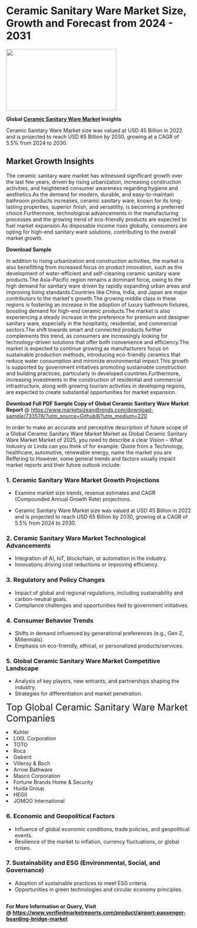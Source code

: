 <H1>Ceramic Sanitary Ware Market Size, Growth and Forecast from 2024 - 2031</H1><img class="aligncenter size-medium wp-image-584254" src="https://thirdeyenews.in/wp-content/uploads/2024/09/Global-Market-Research-300x168.jpeg" alt="" width="300" height="168" /><p><strong>Global&nbsp;<a href="https://www.marketsizeandtrends.com/download-sample/733578/?utm_source=Github8j?utm_medium=220">Ceramic Sanitary Ware Market</a> Insights</strong></p><p>Ceramic Sanitary Ware Market size was valued at USD 45 Billion in 2022 and is projected to reach USD 65 Billion by 2030, growing at a CAGR of 5.5% from 2024 to 2030.</p><p><h2>Market Growth Insights</h2> <p>The ceramic sanitary ware market has witnessed significant growth over the last few years, driven by rising urbanization, increasing construction activities, and heightened consumer awareness regarding hygiene and aesthetics.As the demand for modern, durable, and easy-to-maintain bathroom products increases, ceramic sanitary ware, known for its long-lasting properties, superior finish, and versatility, is becoming a preferred choice.Furthermore, technological advancements in the manufacturing processes and the growing trend of eco-friendly products are expected to fuel market expansion.As disposable income rises globally, consumers are opting for high-end sanitary ware solutions, contributing to the overall market growth.</p> <p><strong>Download Sample</strong></p> <p>In addition to rising urbanization and construction activities, the market is also benefitting from increased focus on product innovation, such as the development of water-efficient and self-cleaning ceramic sanitary ware products.The Asia-Pacific region remains a dominant force, owing to the high demand for sanitary ware driven by rapidly expanding urban areas and improving living standards.Countries like China, India, and Japan are major contributors to the market's growth.The growing middle class in these regions is fostering an increase in the adoption of luxury bathroom fixtures, boosting demand for high-end ceramic products.The market is also experiencing a steady increase in the preference for premium and designer sanitary ware, especially in the hospitality, residential, and commercial sectors.The shift towards smart and connected products further complements this trend, as consumers are increasingly looking for technology-driven solutions that offer both convenience and efficiency.The market is expected to continue growing as manufacturers focus on sustainable production methods, introducing eco-friendly ceramics that reduce water consumption and minimize environmental impact.This growth is supported by government initiatives promoting sustainable construction and building practices, particularly in developed countries.Furthermore, increasing investments in the construction of residential and commercial infrastructure, along with growing tourism activities in developing regions, are expected to create substantial opportunities for market expansion.<p><span class=""><strong>Download Full PDF Sample Copy of Global Ceramic Sanitary Ware Market Report</strong> @ <a href="https://www.marketsizeandtrends.com/download-sample/733578/?utm_source=Github8j?utm_medium=220" target="_blank">https://www.marketsizeandtrends.com/download-sample/733578/?utm_source=Github8j?utm_medium=220</a></span></p><p>In order to make an accurate and perceptive description of future scope of a Global&nbsp;Ceramic Sanitary Ware Market Market as Global&nbsp;Ceramic Sanitary Ware Market Market of 2025, you need to describe a clear Vision &ndash; What Industry or Linda can you think of for example: Quote from a Technology, healthcare, automotive, renewable energy, name the market you are Reffering to.However, some general trends and factors usually impact market reports and their future outlook include:</p><h3>1.&nbsp;<strong>Ceramic Sanitary Ware Market Growth Projections</strong></h3><ul><li>Examine market size trends, revenue estimates and CAGR (Compounded Annual Growth Rate) projections.</li><li><p>Ceramic Sanitary Ware Market size was valued at USD 45 Billion in 2022 and is projected to reach USD 65 Billion by 2030, growing at a CAGR of 5.5% from 2024 to 2030.</p></li></ul><h3>2.&nbsp;<strong>Ceramic Sanitary Ware Market Technological Advancements</strong></h3><ul><li>Integration of AI, IoT, blockchain, or automation in the industry.</li><li>Innovations driving cost reductions or improving efficiency.</li></ul><h3>3.&nbsp;<strong>Regulatory and Policy Changes</strong></h3><ul><li>Impact of global and regional regulations, including sustainability and carbon-neutral goals.</li><li>Compliance challenges and opportunities tied to government initiatives.</li></ul><h3>4.&nbsp;<strong>Consumer Behavior Trends</strong></h3><ul><li>Shifts in demand influenced by generational preferences (e.g., Gen Z, Millennials).</li><li>Emphasis on eco-friendly, ethical, or personalized products/services.</li></ul><h3>5.&nbsp;<strong>Global Ceramic Sanitary Ware Market Competitive Landscape</strong></h3><ul><li>Analysis of key players, new entrants, and partnerships shaping the industry.</li><li>Strategies for differentiation and market penetration.</li></ul><p data-pm-slice="1 1 []"><span style="color: inherit; font-family: inherit; font-size: 25px;">Top Global Ceramic Sanitary Ware Market Companies</span></p><div class="" data-test-id=""><p><li>Kohler</li><li> LIXIL Corporation</li><li> TOTO</li><li> Roca</li><li> Geberit</li><li> Villeroy & Boch</li><li> Arrow Bathware</li><li> Masco Corporation</li><li> Fortune Brands Home & Security</li><li> Huida Group</li><li> HEGII</li><li> JOMOO International</li></p></div><h3>6.&nbsp;<strong>Economic and Geopolitical Factors</strong></h3><ul><li>Influence of global economic conditions, trade policies, and geopolitical events.</li><li>Resilience of the market to inflation, currency fluctuations, or global crises.</li></ul><h3>7.&nbsp;<strong>Sustainability and ESG (Environmental, Social, and Governance)</strong></h3><ul><li>Adoption of sustainable practices to meet ESG criteria.</li><li>Opportunities in green technologies and circular economy principles.</li></ul><h2><strong style="font-size: 14px;">For More Information or Query, Visit @&nbsp;</strong><a style="background-color: #ffffff; font-size: 14px;" href="https://www.marketsizeandtrends.com/report/ceramic-sanitary-ware-market/" target="_blank">https://www.verifiedmarketreports.com/product/airport-passenger-boarding-bridge-market</a></h2>